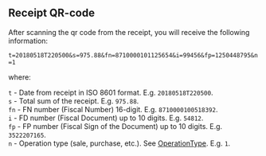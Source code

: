 ## Receipt QR-code

After scanning the qr code from the receipt, you will receive the following information:

`t=20180518T220500&s=975.88&fn=8710000101125654&i=99456&fp=1250448795&n=1`

where:

`t` - Date from receipt in ISO 8601 format. E.g. `20180518T220500`.  
`s` - Total sum of the receipt. E.g. `975.88`.    
`fn` - FN number (Fiscal Number) 16-digit. E.g. `8710000100518392`.   
`i` - FD number (Fiscal Document) up to 10 digits. E.g. `54812`.    
`fp` - FP number (Fiscal Sign of the Document) up to 10 digits. E.g. `3522207165`.    
`n` - Operation type (sale, purchase, etc.). See [OperationType](./data-model.md#OperationType). E.g. `1`.    
